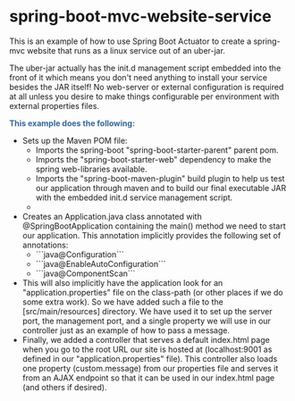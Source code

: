 # spring-boot-mvc-website-service
This is an example of how to use Spring Boot Actuator to create a spring-mvc website that runs as a linux service out of an uber-jar.

The uber-jar actually has the init.d management script embedded into the front of it which means you don't need anything to install your service besides the JAR itself!  No web-server or external configuration is required at all unless you desire to make things configurable per environment with external properties files.

<b style="color: #336699;">This example does the following:</b>
<ul>
    <li>Sets up the Maven POM file:
        <ul>
            <li>Imports the spring-boot "spring-boot-starter-parent" parent pom.</li>
            <li>Imports the "spring-boot-starter-web" dependency to make the spring web-libraries available.</li>
            <li>Imports the "spring-boot-maven-plugin" build plugin to help us test our application through maven and to build our final executable JAR with the embedded init.d service management script.</li>
            <li>
        </ul>
    </li>
    <li>Creates an Application.java class annotated with @SpringBootApplication containing the main() method we need to start our application.  This annotation implicitly provides the following set of annotations:
        <ul>
            <li>```java@Configuration```</li>
            <li>```java@EnableAutoConfiguration```</li>
            <li>```java@ComponentScan```</li>
        </ul>
    </li>
    <li>This will also implicitly have the application look for an "application.properties" file on the class-path (or other places if we do some extra work).  So we have added such a file to the [src/main/resources] directory.  We have used it to set up the server port, the management port, and a single property we will use in our controller just as an example of how to pass a message.
    </li>
    <li>Finally, we added a controller that serves a default index.html page when you go to the root URL our site is hosted at (localhost:9001 as defined in our "application.properties" file).  This controller also loads one property (custom.message) from our properties file and serves it from an AJAX endpoint so that it can be used in our index.html page (and others if desired).
    </li>
</ul>
